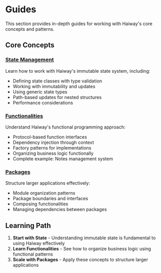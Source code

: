 # Guides

This section provides in-depth guides for working with Haiway's core concepts and patterns.

## Core Concepts

### [State Management](state.md)
Learn how to work with Haiway's immutable state system, including:
- Defining state classes with type validation
- Working with immutability and updates
- Using generic state types
- Path-based updates for nested structures
- Performance considerations

### [Functionalities](functionalities.md)
Understand Haiway's functional programming approach:
- Protocol-based function interfaces
- Dependency injection through context
- Factory patterns for implementations
- Organizing business logic functionally
- Complete example: Notes management system

### [Packages](packages.md)
Structure larger applications effectively:
- Module organization patterns
- Package boundaries and interfaces
- Composing functionalities
- Managing dependencies between packages

## Learning Path

1. **Start with State** - Understanding immutable state is fundamental to using Haiway effectively
2. **Learn Functionalities** - See how to organize business logic using functional patterns
3. **Scale with Packages** - Apply these concepts to structure larger applications

